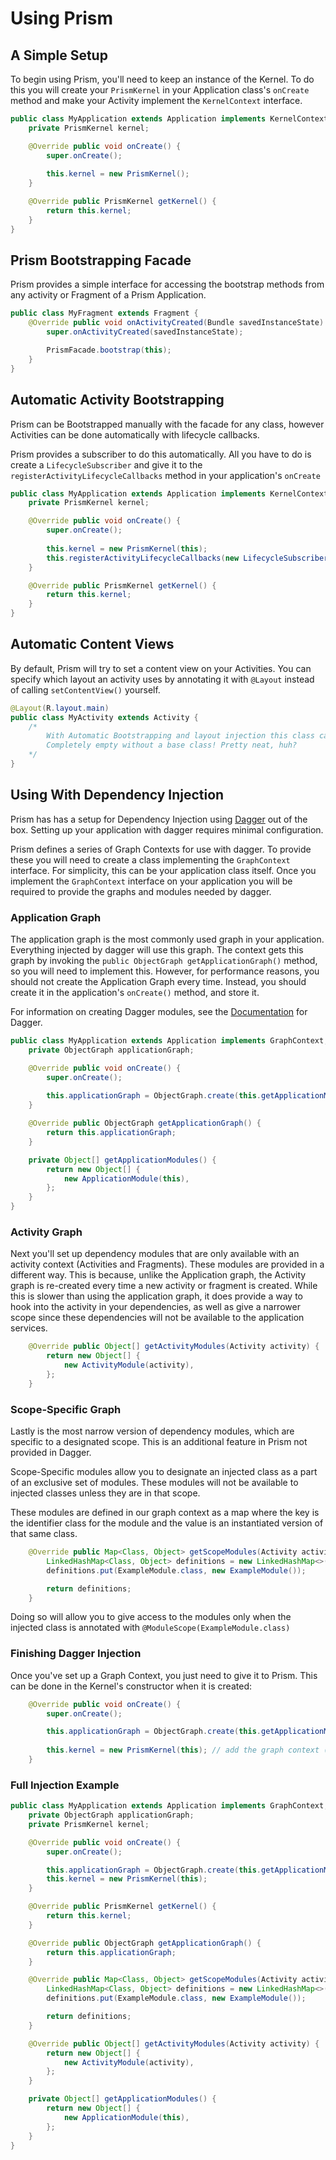 Using Prism
===========

A Simple Setup
--------------

To begin using Prism, you'll need to keep an instance of the Kernel. To do this
you will create your `PrismKernel` in your Application class's `onCreate` method
and make your Activity implement the `KernelContext` interface.

```java
public class MyApplication extends Application implements KernelContext {
    private PrismKernel kernel;

    @Override public void onCreate() {
        super.onCreate();
        
        this.kernel = new PrismKernel();
    }

    @Override public PrismKernel getKernel() {
        return this.kernel;
    }
}
```

Prism Bootstrapping Facade
--------------------------

Prism provides a simple interface for accessing the bootstrap methods from any
activity or Fragment of a Prism Application.

```java
public class MyFragment extends Fragment {
    @Override public void onActivityCreated(Bundle savedInstanceState) {
        super.onActivityCreated(savedInstanceState);

        PrismFacade.bootstrap(this);
    }
}
```

Automatic Activity Bootstrapping
--------------------------------

Prism can be Bootstrapped manually with the facade for any class, however
Activities can be done automatically with lifecycle callbacks.

Prism provides a subscriber to do this automatically. All you have to do
is create a `LifecycleSubscriber` and give it to the
`registerActivityLifecycleCallbacks` method in your application's `onCreate`

```java
public class MyApplication extends Application implements KernelContext {
    private PrismKernel kernel;

    @Override public void onCreate() {
        super.onCreate();
        
        this.kernel = new PrismKernel(this);
        this.registerActivityLifecycleCallbacks(new LifecycleSubscriber(this));
    }

    @Override public PrismKernel getKernel() {
        return this.kernel;
    }
}
```

Automatic Content Views
-----------------------

By default, Prism will try to set a content view on your Activities.
You can specify which layout an activity uses by annotating it with `@Layout`
instead of calling `setContentView()` yourself.

```java
@Layout(R.layout.main)
public class MyActivity extends Activity {
    /* 
        With Automatic Bootstrapping and layout injection this class can work
        Completely empty without a base class! Pretty neat, huh?
    */
}
```

Using With Dependency Injection
-------------------------------

Prism has has a setup for Dependency Injection using [Dagger][1] out of the box.
Setting up your application with dagger requires minimal configuration.

Prism defines a series of Graph Contexts for use with dagger. To provide these
you will need to create a class implementing the `GraphContext` interface.
For simplicity, this can be your application class itself. Once you implement
the `GraphContext` interface on your application you will be required to provide
the graphs and modules needed by dagger.

### Application Graph ###

The application graph is the most commonly used graph in your application.
Everything injected by dagger will use this graph. The context gets this graph
by invoking the `public ObjectGraph getApplicationGraph()` method, so you will
need to implement this. However, for performance reasons, you should not create
the Application Graph every time. Instead, you should create it in the 
application's `onCreate()` method, and store it.

For information on creating Dagger modules, see the [Documentation][2] for
Dagger.

```java
public class MyApplication extends Application implements GraphContext, KernelContext {
    private ObjectGraph applicationGraph;

    @Override public void onCreate() {
        super.onCreate();
        
        this.applicationGraph = ObjectGraph.create(this.getApplicationModules());
    }

    @Override public ObjectGraph getApplicationGraph() {
        return this.applicationGraph;
    }

    private Object[] getApplicationModules() { 
        return new Object[] {
            new ApplicationModule(this),
        };
    }
}
```

### Activity Graph ###

Next you'll set up dependency modules that are only available with an activity
context (Activities and Fragments). These modules are provided in a different
way. This is because, unlike the Application graph, the Activity graph is
re-created every time a new activity or fragment is created. While this is
slower than using the application graph, it does provide a way to hook into the 
activity in your dependencies, as well as give a narrower scope since these
dependencies will not be available to the application services.

```java
    @Override public Object[] getActivityModules(Activity activity) {
        return new Object[] {
            new ActivityModule(activity),
        };
    }
```

### Scope-Specific Graph ###

Lastly is the most narrow version of dependency modules, which are specific
to a designated scope. This is an additional feature in Prism not provided
in Dagger.

Scope-Specific modules allow you to designate an injected class as a part of
an exclusive set of modules. These modules will not be available to injected
classes unless they are in that scope.

These modules are defined in our graph context as a map where the key is
the identifier class for the module and the value is an instantiated version of 
that same class. 

```java
    @Override public Map<Class, Object> getScopeModules(Activity activity) {
        LinkedHashMap<Class, Object> definitions = new LinkedHashMap<>();
        definitions.put(ExampleModule.class, new ExampleModule());

        return definitions;
    }
```

Doing so will allow you to give access to the modules only when the injected
class is annotated with `@ModuleScope(ExampleModule.class)`

### Finishing Dagger Injection ###

Once you've set up a Graph Context, you just need to give it to Prism. This
can be done in the Kernel's constructor when it is created:

```java
    @Override public void onCreate() {
        super.onCreate();

        this.applicationGraph = ObjectGraph.create(this.getApplicationModules());
        
        this.kernel = new PrismKernel(this); // add the graph context (this)
    }
```

### Full Injection Example ###

```java
public class MyApplication extends Application implements GraphContext, KernelContext {
    private ObjectGraph applicationGraph;
    private PrismKernel kernel;

    @Override public void onCreate() {
        super.onCreate();

        this.applicationGraph = ObjectGraph.create(this.getApplicationModules());
        this.kernel = new PrismKernel(this);
    }

    @Override public PrismKernel getKernel() {
        return this.kernel;
    }

    @Override public ObjectGraph getApplicationGraph() {
        return this.applicationGraph;
    }

    @Override public Map<Class, Object> getScopeModules(Activity activity) {
        LinkedHashMap<Class, Object> definitions = new LinkedHashMap<>();
        definitions.put(ExampleModule.class, new ExampleModule());

        return definitions;
    }

    @Override public Object[] getActivityModules(Activity activity) {
        return new Object[] {
            new ActivityModule(activity),
        };
    }

    private Object[] getApplicationModules() { 
        return new Object[] {
            new ApplicationModule(this),
        };
    }
}
```

[1]: http://square.github.io/dagger/
[2]: http://square.github.io/dagger/#using
